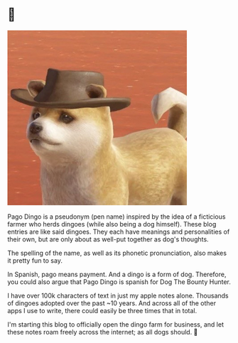 # 🦴 

<img src="./pago.png">

> 
Pago Dingo is a pseudonym (pen name) inspired by the idea of a ficticious farmer who herds dingoes (while also being a dog himself). These blog entries are like said dingoes. They each have meanings and personalities of their own, but are only about as well-put together as dog's thoughts.

The spelling of the name, as well as its phonetic pronunciation, also makes it pretty fun to say.

In Spanish, pago means payment. And a dingo is a form of dog. Therefore, you could also argue that Pago Dingo is spanish for Dog The Bounty Hunter.

I have over 100k characters of text in just my apple notes alone. Thousands of dingoes adopted over the past ~10 years. And across all of the other apps I use to write, there could easily be three times that in total. 

I'm starting this blog to officially open the dingo farm for business, and let these notes roam freely across the internet; as all dogs should. 🐾